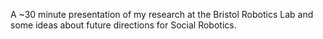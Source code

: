 A ~30 minute presentation of my research at the Bristol Robotics Lab and some
ideas about future directions for Social Robotics.
